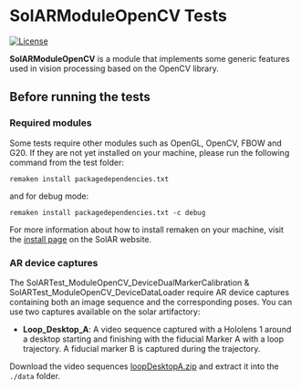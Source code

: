 # SolARModuleOpenCV Tests

[![License](https://img.shields.io/github/license/SolARFramework/SolARModuleTools?style=flat-square&label=License)](https://www.apache.org/licenses/LICENSE-2.0)

**SolARModuleOpenCV** is a module that implements some generic features used in vision processing based on the OpenCV library.

## Before running the tests

### Required modules

Some tests require other modules such as OpenGL, OpenCV, FBOW and G20. If they are not yet installed on your machine, please run the following command from the test folder:

<pre><code>remaken install packagedependencies.txt</code></pre>

and for debug mode:

<pre><code>remaken install packagedependencies.txt -c debug</code></pre>

For more information about how to install remaken on your machine, visit the [install page](https://solarframework.github.io/install/) on the SolAR website.

### AR device captures

The SolARTest_ModuleOpenCV_DeviceDualMarkerCalibration & SolARTest_ModuleOpenCV_DeviceDataLoader require AR device captures containing both an image sequence and the corresponding poses. You can use two captures available on the solar artifactory:

* <strong>Loop_Desktop_A</strong>: A video sequence captured with a Hololens 1 around a desktop starting and finishing with the fiducial Marker A with a loop trajectory. A fiducial marker B is captured during the trajectory.

Download the video sequences [loopDesktopA.zip](https://repository.solarframework.org/generic/captures/hololens/bcomLab/loopDesktopA.zip) and extract it into the `./data` folder.
